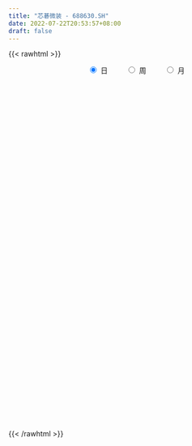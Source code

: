 ```yaml
---
title: "芯碁微装 - 688630.SH"
date: 2022-07-22T20:53:57+08:00
draft: false
---
```

{{< rawhtml >}}
    <div style="text-align: center">
        <label style="padding: 1rem;"><input style="margin-right: .5rem" type="radio" name="period" value="D" checked onclick="period_change(this)">日</label>
        <label style="padding: 1rem;"><input style="margin-right: .5rem" type="radio" name="period" value="W" onclick="period_change(this)">周</label>
        <label style="padding: 1rem;"><input style="margin-right: .5rem" type="radio" name="period" value="M" onclick="period_change(this)">月</label>
    </div>
    <div id="chart" style="height: 700px;"></div> 
    <script type="text/javascript">
        const D_v = [189986.35,170125.57,157485.85,106878.52,131163.23,83635.05,80347.66,48438.64,44146.53,54401.12,50132.9,70626.86,46417.08,48216.94,70516.36,67754.29,55687.3,51625.98,31998.36,40098.85,40186.45,39879.22,31921.29,22437.58,47448.49,40301.98,46998.66,41673.97,39703.71,29119.0,34651.34,44828.83,30598.86,19182.62,22623.79,20901.19,97741.16,68709.73,79900.18,75834.65,84868.13,62226.77,67757.78,78331.4,54536.29,65669.89,55813.35,50415.68,35663.93,31687.74,58377.48,44635.71,51020.85,43192.19,43929.56,46630.09,27996.98,39632.81,45615.11,53552.49,49931.72,56715.77,47215.83,56475.52,31531.81,36020.73,33572.02,24645.21,35092.98,30091.84,24177.49,30773.57,18580.58,15895.13,30893.42,37634.42,27780.53,30671.77,54189.86,36925.71,49994.91,42913.66,45352.62,44532.61,24798.74,25072.21,22467.98,21627.72,20104.98,16403.57,25279.02,20382.59,17161.58,32140.59,25089.08,22218.38,24640.09,28213.85,21098.85,14548.19,24303.92,17052.25,17121.29,25590.75,15812.57,15685.02,16038.78,15974.56,10242.48,12749.26,16366.93,15845.77,16522.64,13061.13,13051.87,10160.18,8937.64,14206.17,9306.64,12904.16,9677.54,6284.57,9772.04,8394.05,9840.78,8674.18,9255.3,8335.16,10082.64,11935.57,9913.47,9472.2,7795.74,8006.94,33931.47,24302.41,16031.51,33086.58,18653.53,15435.53,13660.5,16449.31,10865.13,42083.05,37747.21,33111.89,35011.76,28830.46,28088.7,23841.9,16081.01,16641.37,13174.35,12352.97,17970.85,12071.26,12450.08,27169.89,14552.48,12892.66,12994.95,12199.91,10294.02,41166.02,36839.44,27019.21,32051.05,14145.65,15797.2,13955.83,16444.06,12700.9,10733.5,11668.82,21844.11,13142.01,8059.98,9381.0,12133.63,13688.03,7411.82,7125.04,12287.32,8841.82,8094.71,8614.32,16984.72,4933.49,8994.03,10848.9,5458.34,4463.14,5630.46,5901.22,9204.84,6319.61,4934.13,4201.12,12882.42,4863.44,9492.71,6686.7,11880.97,7362.67,6845.58,7475.24,5377.61,5246.01,6836.16,3559.07,5874.48,8423.29,7321.41,4441.89,4137.4,7229.79,16622.42,14902.03,10851.99,5748.83,5747.62,3202.81,4405.39,11550.01,7996.63,11538.4,16223.71,12799.29,9338.2,8161.83,10041.14,15120.7,19725.06,12150.92,8454.96,7731.58,9288.51,8439.84,8819.93,11377.58,10413.69,7677.77,9286.41,4678.88,3881.09,3884.4,4704.92,8627.61,3908.98,3637.24,6365.0,5171.92,5969.41,3625.93,3774.48,6951.38,3757.66,8851.78,12804.76,15609.42,13597.91,10876.75,6345.32,7322.74,6887.69,10166.47,13312.45,8940.3,5423.43,6746.91,6106.34,4202.53,8175.66,7586.09,6164.79,6664.26,6617.19,4952.42,4776.51,4209.76,8567.73,11111.86,15151.46,16854.35,11834.16,8130.96,6771.86,9293.03,13519.41,8229.6,6833.55,8491.78,5250.83,8265.65,6423.69,8799.9,25369.07,42165.71,36534.71,38966.44,29609.01,23244.09,60504.7,38986.8,21163.13,35736.27,40473.14,24061.66,25575.82,26861.24,18153.33,17912.24,36698.53,31805.05,47289.22,35952.33,60349.99,33302.06]
const D_histogram = [0.0,1.4607863248,2.4534640855,3.0612873558,2.3992389281,1.9239327409,0.9595148173,0.2372310703,-0.1651388451,-0.6665265369,-0.9028690893,-0.8080295079,-0.8629294003,-0.7675221209,-0.3622627003,-0.0601813199,-0.0548102562,-0.3319327796,-0.4676991449,-0.6898398258,-0.6389180824,-0.5342074279,-0.6023564592,-0.5805376942,-0.3279272482,-0.162050479,0.0375017858,0.1174268308,0.0994072873,0.0487957901,0.1092098915,-0.08903514,-0.3111721162,-0.4165910576,-0.407916127,-0.4548897264,0.0028248492,0.0802294261,0.6719000215,1.0989730816,1.5237077356,1.6966004148,1.8831462562,1.9524976108,1.981151387,1.4964558244,1.1472371256,0.4493481829,0.0254142953,-0.2269806629,0.0681919465,0.3086726336,0.295432507,0.3752655806,0.373101398,-0.0392110939,-0.3416395667,-0.2796792084,-0.0123592613,0.0461353578,0.1658528219,0.4423724008,0.8195375839,0.5872057969,0.3672381319,0.3533380491,-0.0490407824,-0.2397453165,-0.7582073859,-1.3300266912,-1.5761739033,-1.5895749379,-1.6774078869,-1.5373461595,-1.2908298169,-0.8414280655,-0.6866390202,-0.4129029736,-0.2267170141,-0.5590309613,-0.2237784642,0.0201549291,0.4422686608,0.072242697,-0.0462506442,-0.3026287291,-0.5125999303,-0.7655481559,-0.7745199129,-0.7559716716,-0.5643468226,-0.6820711648,-0.6745335046,-1.0334272566,-1.3481059767,-1.364699568,-1.1458065208,-0.6803263693,-0.3594713197,-0.0878290287,0.1823239124,0.2544474227,0.3244481258,0.083660826,-0.0931544025,-0.3703634219,-0.3856057669,-0.2151910973,-0.0868246722,-0.0774984075,-0.2605209741,-0.3286395833,-0.5571822245,-0.7345406967,-0.9033078709,-1.0028156494,-0.9582372094,-0.7271365057,-0.5855048782,-0.7211063414,-0.733902471,-0.742049757,-0.8351477681,-0.7551746621,-0.6036565979,-0.5204380103,-0.5246859654,-0.3959901262,-0.2185295481,0.0189817183,0.1610222119,0.3177352614,0.3732353593,0.3621752309,0.6767405053,1.0350556234,1.1539517186,0.7559046954,0.3484669469,0.2735195729,0.2781736188,0.2916371778,0.3347789522,0.7757656713,1.3021060077,1.6982225515,2.1150788195,2.3599935517,2.3806417203,2.4718338103,2.3409183821,2.0748703477,1.913307254,1.4652393228,1.2661776431,1.1120366702,0.8741723927,0.8406449749,0.7786802285,0.4508379746,0.2252252803,-0.0653971107,-0.3245846401,0.1280010152,1.1424559689,1.4207266198,1.1540134875,0.7797900378,0.5308817151,0.2938609586,-0.3119650467,-0.7546354513,-1.1613768647,-1.4067578177,-1.6357635084,-1.8879120104,-1.9698427246,-2.0001172773,-1.8852935363,-1.8420677935,-1.7862644412,-1.5593348667,-1.4064345441,-1.239650044,-1.0700809164,-0.8465043504,-0.8866855306,-0.9687186254,-1.1336549605,-0.9066396157,-0.7935114535,-0.7048332319,-0.7385447528,-0.564719566,-0.2124799407,-0.0242176621,0.0163532546,-0.0001575584,-0.2589876179,-0.3919731504,-0.634137292,-0.568746345,-0.5750080387,-0.7017607847,-0.727950489,-0.7123278851,-0.5363146427,-0.4324257633,-0.3730980652,-0.3146040169,-0.0917795135,0.1319514084,0.2695547006,0.3000365601,0.3612887597,0.3414281482,0.7368594863,0.8717632024,0.9549298366,1.0055142259,0.9937189626,0.9226716599,0.7816462498,0.8199894066,0.7179894838,0.7244651437,0.8805416693,0.8368459702,0.8329697429,0.714510127,0.618157928,0.8411618141,0.9099381723,0.7742601384,0.6536279776,0.4687645388,0.1450509419,-0.2484140662,-0.6293059208,-0.9043346737,-1.2567141983,-1.3548031678,-1.3325029587,-1.2245808185,-1.150736393,-1.0305764279,-0.8846986949,-0.6491984046,-0.4424185816,-0.2966567549,-0.2152500603,-0.1741277309,-0.0215293589,0.0934340923,0.1568711694,0.2219819175,0.2050886323,-0.2616454556,-0.7057463613,-0.9665442646,-1.010423144,-0.7714248293,-0.5311827723,-0.3979090465,-0.3588203414,-0.1719506687,0.0713377258,0.2955906281,0.403585598,0.4889289411,0.6202186701,0.6545861738,0.7525464964,0.8024666852,0.8956879159,0.7512977742,0.5589225568,0.4065469101,0.2524800381,0.1999424449,0.2746047921,0.4831660449,0.749578293,1.0238126806,1.0513915349,1.0245522084,0.8056849675,0.7658276072,0.8308559652,0.7010514212,0.5264500797,0.4663792486,0.394026116,0.2600717596,0.1124434246,-0.0943469295,0.3990814511,0.827899502,1.2875812444,1.5896043062,1.6106193407,1.4749821301,1.953921116,1.8854844582,1.5715327157,1.3073877176,1.1523362852,0.7776029775,0.3117670997,-0.21171151,-0.6432015882,-0.7900094565,-0.6525228561,-0.4153181705,0.0298912648,0.2834006381,0.7595615597,0.848253337]
const D_fast = [0.0,1.825982906,3.4320266881,4.8051717973,4.7429331017,4.7486100997,4.0240708805,3.361094901,2.9174402743,2.2494209482,1.7873611236,1.6801933279,1.4095610854,1.3130878346,1.6277815802,1.9148176307,1.9064861302,1.5463804119,1.2936892604,0.899088623,0.7902808459,0.7614396434,0.5427014973,0.4193858387,0.5900144727,0.7153786222,0.9243063333,1.0335880861,1.0404203644,1.0020078148,1.0897243891,0.8692205725,0.5692905672,0.3597238615,0.2664197603,0.1057237293,0.5641445172,0.6616064506,1.4212520513,2.1230683818,2.9287299698,3.5257727527,4.1831051581,4.7405809155,5.2645225383,5.1539409319,5.0915315145,4.5059796175,4.0883993037,3.7792591798,4.0914797758,4.4091286213,4.4697466215,4.6433960903,4.7345072571,4.3123919917,3.9245536272,3.9165941835,4.1808243152,4.2508527738,4.4120334434,4.7991461225,5.3811957015,5.2956653638,5.1675072317,5.2419416613,4.8273026341,4.5766617709,3.868647855,2.964321877,2.324131189,1.91333642,1.4061514993,1.1618766867,1.0856855751,1.3247303101,1.3078596004,1.4783699036,1.6078766095,1.135804922,1.4151128031,1.6640849286,2.1967658255,1.8448005359,1.7147445337,1.3827092666,1.0445880828,0.6002528182,0.397651083,0.2272064064,0.2777445497,-0.0104975836,-0.1715932996,-0.7888438658,-1.4405490801,-1.7983175633,-1.8658761463,-1.5704775872,-1.3394903675,-1.0898053336,-0.7740714144,-0.6383360484,-0.4872233139,-0.7070954072,-0.9071992363,-1.2769991111,-1.3886428979,-1.2720260026,-1.1653657455,-1.1754140827,-1.4235668929,-1.5738453978,-1.9416835952,-2.3026772416,-2.6972713835,-3.0474830743,-3.2424639366,-3.1931473594,-3.1978919515,-3.51377,-3.7100417474,-3.9037014726,-4.2055864257,-4.3144069852,-4.3138030705,-4.3606939855,-4.4961134319,-4.4664151243,-4.3435869332,-4.1013302372,-3.9190341906,-3.6828873258,-3.534078388,-3.4545947088,-2.9708443081,-2.3537652841,-1.9463812592,-2.1554521086,-2.4757731204,-2.4823406012,-2.4081431505,-2.3217702971,-2.1949337847,-1.5600056477,-0.7081388094,0.1125333723,1.0581593451,1.8930724652,2.508881064,3.2180316065,3.6723457738,3.9250153264,4.2417790461,4.1600209457,4.2775036768,4.4013718714,4.3820506921,4.5586845181,4.6913898288,4.4762570685,4.3069506943,3.9999790256,3.6596453363,4.1442312453,5.4443001912,6.077752497,6.0995427367,5.9202667964,5.8040789025,5.6405233856,4.9567061186,4.3253768512,3.6282912216,3.0312208142,2.3932742464,1.6691477418,1.0947563465,0.5644524745,0.2079528314,-0.2093383742,-0.6001011321,-0.7630052743,-0.9617135877,-1.1048415987,-1.2027927001,-1.1908422218,-1.4526947846,-1.7769075358,-2.225257611,-2.2249021702,-2.3101518713,-2.3976819576,-2.6160296668,-2.5833843715,-2.2842647314,-2.1020568682,-2.0573976379,-2.0739478405,-2.3975248045,-2.6285036246,-3.0292020892,-3.1059977284,-3.2560114318,-3.558204374,-3.7663817005,-3.928841068,-3.8869064861,-3.8911240476,-3.9250708658,-3.9452278218,-3.7453481967,-3.4886294227,-3.2836374554,-3.1781464558,-3.0265720664,-2.9610756408,-2.3814294312,-2.0285849144,-1.7066858211,-1.4047228753,-1.1680883979,-1.0084677857,-0.9540816333,-0.7107411249,-0.6332436767,-0.4456517309,-0.0694397879,0.0960760055,0.3004422139,0.3606101298,0.4187974128,0.8520917524,1.1483526537,1.2062396544,1.249014488,1.1813421839,0.8938913225,0.4383227978,-0.0998955369,-0.6010079583,-1.2675660325,-1.704355794,-2.0151813245,-2.2134043889,-2.4272440617,-2.5647282036,-2.6400251442,-2.5668244551,-2.4706492775,-2.3990516395,-2.37145746,-2.3738670634,-2.2266510311,-2.0883290568,-1.9856741873,-1.8650679599,-1.8306890869,-2.3628345388,-2.9833720348,-3.4858060042,-3.7822906697,-3.7361485623,-3.6287021983,-3.5949057342,-3.6455221144,-3.5016401089,-3.2405172829,-2.9423667237,-2.7334753542,-2.5258997758,-2.2395553793,-2.0415413322,-1.7554443855,-1.5049075254,-1.1877643156,-1.1443300138,-1.196974592,-1.2477135112,-1.3386603736,-1.3412123557,-1.1978988104,-0.8685460464,-0.4147392251,0.1154483327,0.4058750707,0.6351737963,0.6177277973,0.7693273389,1.0420696881,1.0875279994,1.0445391778,1.1010631589,1.1272165553,1.0582801388,0.9387626599,0.7083855734,1.3015843169,1.9373772433,2.7189542968,3.4183784351,3.8420483048,4.0751566267,5.0425758916,5.4455103483,5.5244417847,5.587143716,5.7201763549,5.5398437916,5.1519496888,4.5755432015,3.9832527263,3.6389424938,3.6132983802,3.7466735233,4.1993557747,4.5237153076,5.189766619,5.4905217306]
const D_slow = [0.0,0.3651965812,0.9785626026,1.7438844415,2.3436941736,2.8246773588,3.0645560631,3.1238638307,3.0825791194,2.9159474852,2.6902302128,2.4882228359,2.2724904858,2.0806099556,1.9900442805,1.9749989505,1.9612963865,1.8783131916,1.7613884053,1.5889284489,1.4291989283,1.2956470713,1.1450579565,0.9999235329,0.9179417209,0.8774291011,0.8868045476,0.9161612553,0.9410130771,0.9532120247,0.9805144975,0.9582557125,0.8804626835,0.7763149191,0.6743358873,0.5606134557,0.561319668,0.5813770245,0.7493520299,1.0240953003,1.4050222342,1.8291723379,2.2999589019,2.7880833046,3.2833711514,3.6574851075,3.9442943889,4.0566314346,4.0629850084,4.0062398427,4.0232878293,4.1004559877,4.1743141145,4.2681305096,4.3614058591,4.3516030856,4.266193194,4.1962733919,4.1931835765,4.204717416,4.2461806215,4.3567737217,4.5616581176,4.7084595669,4.8002690998,4.8886036121,4.8763434165,4.8164070874,4.6268552409,4.2943485681,3.9003050923,3.5029113578,3.0835593861,2.6992228462,2.376515392,2.1661583756,1.9944986206,1.8912728772,1.8345936237,1.6948358833,1.6388912673,1.6439299995,1.7544971647,1.772557839,1.7609951779,1.6853379957,1.5571880131,1.3658009741,1.1721709959,0.983178078,0.8420913723,0.6715735811,0.502940205,0.2445833908,-0.0924431033,-0.4336179953,-0.7200696255,-0.8901512179,-0.9800190478,-1.0019763049,-0.9563953268,-0.8927834712,-0.8116714397,-0.7907562332,-0.8140448338,-0.9066356893,-1.003037131,-1.0568349053,-1.0785410734,-1.0979156752,-1.1630459188,-1.2452058146,-1.3845013707,-1.5681365449,-1.7939635126,-2.0446674249,-2.2842267273,-2.4660108537,-2.6123870733,-2.7926636586,-2.9761392764,-3.1616517156,-3.3704386576,-3.5592323231,-3.7101464726,-3.8402559752,-3.9714274666,-4.0704249981,-4.1250573851,-4.1203119555,-4.0800564026,-4.0006225872,-3.9073137474,-3.8167699397,-3.6475848133,-3.3888209075,-3.1003329778,-2.911356804,-2.8242400673,-2.755860174,-2.6863167693,-2.6134074749,-2.5297127368,-2.335771319,-2.0102448171,-1.5856891792,-1.0569194744,-0.4669210864,0.1282393436,0.7461977962,1.3314273917,1.8501449787,2.3284717922,2.6947816229,3.0113260336,3.2893352012,3.5078782994,3.7180395431,3.9127096003,4.0254190939,4.081725414,4.0653761363,3.9842299763,4.0162302301,4.3018442223,4.6570258773,4.9455292491,5.1404767586,5.2731971874,5.346662427,5.2686711653,5.0800123025,4.7896680863,4.4379786319,4.0290377548,3.5570597522,3.0645990711,2.5645697518,2.0932463677,1.6327294193,1.186163309,0.7963295924,0.4447209563,0.1348084453,-0.1327117837,-0.3443378714,-0.566009254,-0.8081889104,-1.0916026505,-1.3182625544,-1.5166404178,-1.6928487258,-1.877484914,-2.0186648055,-2.0717847907,-2.0778392062,-2.0737508925,-2.0737902821,-2.1385371866,-2.2365304742,-2.3950647972,-2.5372513834,-2.6810033931,-2.8564435893,-3.0384312115,-3.2165131828,-3.3505918435,-3.4586982843,-3.5519728006,-3.6306238048,-3.6535686832,-3.6205808311,-3.553192156,-3.4781830159,-3.387860826,-3.302503789,-3.1182889174,-2.9003481168,-2.6616156577,-2.4102371012,-2.1618073605,-1.9311394456,-1.7357278831,-1.5307305315,-1.3512331605,-1.1701168746,-0.9499814572,-0.7407699647,-0.532527529,-0.3538999972,-0.1993605152,0.0109299383,0.2384144814,0.431979516,0.5953865104,0.7125776451,0.7488403806,0.686736864,0.5294103838,0.3033267154,-0.0108518342,-0.3495526261,-0.6826783658,-0.9888235704,-1.2765076687,-1.5341517757,-1.7553264494,-1.9176260505,-2.0282306959,-2.1023948846,-2.1562073997,-2.1997393324,-2.2051216722,-2.1817631491,-2.1425453567,-2.0870498774,-2.0357777193,-2.1011890832,-2.2776256735,-2.5192617397,-2.7718675257,-2.964723733,-3.0975194261,-3.1969966877,-3.286701773,-3.3296894402,-3.3118550087,-3.2379573517,-3.1370609522,-3.0148287169,-2.8597740494,-2.696127506,-2.5079908819,-2.3073742106,-2.0834522316,-1.895627788,-1.7558971488,-1.6542604213,-1.5911404118,-1.5411548005,-1.4725036025,-1.3517120913,-1.1643175181,-0.9083643479,-0.6455164642,-0.3893784121,-0.1879571702,0.0034997316,0.2112137229,0.3864765782,0.5180890981,0.6346839103,0.7331904393,0.7982083792,0.8263192353,0.8027325029,0.9025028657,1.1094777412,1.4313730523,1.8287741289,2.2314289641,2.6001744966,3.0886547756,3.5600258901,3.9529090691,4.2797559985,4.5678400697,4.7622408141,4.840182589,4.7872547115,4.6264543145,4.4289519504,4.2658212363,4.1619916937,4.1694645099,4.2403146694,4.4302050594,4.6422683936]
const D_data = [['2021-04-01', 46.0, 44.1, 39.01, 51.99],['2021-04-02', 46.5, 66.99, 46.2, 71.9],['2021-04-06', 67.0, 69.45, 64.1, 77.6],['2021-04-07', 66.6, 71.38, 65.18, 73.2],['2021-04-08', 70.5, 57.8, 57.8, 72.0],['2021-04-09', 56.16, 59.16, 54.16, 61.0],['2021-04-12', 57.0, 50.7, 50.61, 57.79],['2021-04-13', 49.49, 50.08, 49.05, 52.88],['2021-04-14', 50.0, 51.51, 49.27, 52.25],['2021-04-15', 51.0, 47.91, 46.66, 51.0],['2021-04-16', 47.91, 49.0, 46.1, 49.48],['2021-04-19', 48.49, 52.45, 47.37, 54.54],['2021-04-20', 51.27, 50.35, 50.09, 52.3],['2021-04-21', 50.99, 52.0, 50.3, 54.36],['2021-04-22', 51.88, 57.08, 51.56, 57.7],['2021-04-23', 56.0, 57.82, 54.0, 60.8],['2021-04-26', 57.2, 55.17, 54.88, 59.59],['2021-04-27', 54.18, 51.01, 50.16, 55.48],['2021-04-28', 50.5, 51.6, 49.59, 52.25],['2021-04-29', 51.0, 49.32, 49.17, 53.58],['2021-04-30', 48.54, 51.96, 48.52, 52.5],['2021-05-06', 51.1, 52.78, 50.62, 55.88],['2021-05-07', 53.33, 50.43, 49.91, 54.0],['2021-05-10', 49.88, 51.11, 49.09, 52.38],['2021-05-11', 50.2, 54.52, 49.32, 54.99],['2021-05-12', 53.8, 54.5, 52.41, 55.0],['2021-05-13', 53.4, 55.99, 53.05, 56.2],['2021-05-14', 56.0, 55.44, 54.45, 57.57],['2021-05-17', 54.95, 54.6, 54.44, 57.2],['2021-05-18', 54.01, 54.2, 53.01, 55.49],['2021-05-19', 54.38, 55.82, 53.92, 56.58],['2021-05-20', 55.7, 52.35, 52.08, 56.58],['2021-05-21', 52.7, 50.88, 50.2, 53.18],['2021-05-24', 50.66, 51.28, 50.18, 51.5],['2021-05-25', 51.61, 52.22, 50.6, 52.45],['2021-05-26', 52.03, 51.16, 50.86, 52.03],['2021-05-27', 50.93, 58.5, 50.93, 61.39],['2021-05-28', 56.6, 55.3, 55.08, 56.95],['2021-05-31', 56.5, 63.96, 56.1, 65.66],['2021-06-01', 63.25, 65.5, 63.1, 69.88],['2021-06-02', 67.02, 69.01, 65.21, 75.24],['2021-06-03', 67.87, 69.0, 65.3, 71.8],['2021-06-04', 68.18, 71.88, 66.0, 73.8],['2021-06-07', 75.7, 73.01, 72.32, 83.6],['2021-06-08', 72.63, 74.78, 71.21, 76.66],['2021-06-09', 74.5, 69.0, 67.28, 75.35],['2021-06-10', 67.8, 70.04, 67.3, 72.5],['2021-06-11', 70.9, 64.04, 64.01, 70.9],['2021-06-15', 64.84, 65.2, 63.89, 67.49],['2021-06-16', 64.97, 66.01, 63.59, 68.36],['2021-06-17', 66.88, 73.5, 65.2, 73.8],['2021-06-18', 72.47, 75.0, 71.11, 75.18],['2021-06-21', 74.1, 73.27, 72.3, 80.49],['2021-06-22', 73.0, 75.49, 72.05, 77.98],['2021-06-23', 74.14, 75.59, 73.64, 79.68],['2021-06-24', 75.01, 70.08, 69.67, 75.49],['2021-06-25', 69.8, 69.98, 68.1, 71.78],['2021-06-28', 70.51, 74.25, 69.07, 75.74],['2021-06-29', 74.0, 78.2, 72.59, 78.51],['2021-06-30', 79.0, 77.08, 76.39, 82.8],['2021-07-01', 78.0, 79.02, 75.05, 81.87],['2021-07-02', 77.99, 82.92, 76.78, 83.78],['2021-07-05', 83.22, 87.1, 80.32, 87.1],['2021-07-06', 86.3, 81.08, 78.0, 88.98],['2021-07-07', 78.76, 81.07, 76.67, 81.8],['2021-07-08', 80.68, 84.0, 80.01, 85.57],['2021-07-09', 82.63, 78.82, 78.78, 83.3],['2021-07-12', 79.86, 80.44, 78.02, 82.31],['2021-07-13', 80.5, 74.68, 74.35, 81.45],['2021-07-14', 73.61, 70.85, 70.61, 75.3],['2021-07-15', 70.84, 72.13, 68.8, 73.0],['2021-07-16', 71.95, 73.6, 71.7, 77.53],['2021-07-19', 72.46, 71.55, 69.88, 73.0],['2021-07-20', 70.3, 73.67, 69.7, 73.68],['2021-07-21', 73.3, 75.28, 73.0, 77.77],['2021-07-22', 75.01, 79.18, 73.88, 79.99],['2021-07-23', 79.5, 76.81, 76.24, 80.87],['2021-07-26', 76.35, 79.3, 73.5, 79.45],['2021-07-27', 79.3, 79.46, 77.08, 86.86],['2021-07-28', 77.85, 72.5, 70.58, 79.38],['2021-07-29', 74.02, 80.8, 73.11, 81.0],['2021-07-30', 81.0, 81.38, 80.01, 84.5],['2021-08-02', 82.18, 85.85, 80.11, 86.66],['2021-08-03', 85.0, 76.52, 75.58, 85.92],['2021-08-04', 76.52, 78.61, 76.52, 79.75],['2021-08-05', 77.75, 75.97, 75.51, 79.0],['2021-08-06', 76.7, 75.19, 73.37, 78.49],['2021-08-09', 74.88, 73.09, 70.66, 74.88],['2021-08-10', 73.0, 75.0, 71.83, 75.36],['2021-08-11', 74.17, 74.91, 72.5, 75.87],['2021-08-12', 74.69, 77.25, 74.53, 78.71],['2021-08-13', 76.5, 73.18, 73.0, 76.8],['2021-08-16', 73.84, 73.99, 72.76, 76.81],['2021-08-17', 73.38, 67.81, 67.0, 75.66],['2021-08-18', 67.71, 65.59, 63.88, 69.3],['2021-08-19', 68.55, 67.3, 66.61, 69.18],['2021-08-20', 66.05, 69.71, 66.03, 70.77],['2021-08-23', 69.71, 73.81, 69.5, 74.5],['2021-08-24', 73.5, 73.58, 73.1, 75.55],['2021-08-25', 74.31, 74.25, 72.7, 74.73],['2021-08-26', 74.39, 75.6, 74.0, 77.0],['2021-08-27', 75.17, 74.09, 72.08, 75.4],['2021-08-30', 73.63, 74.56, 73.05, 77.5],['2021-08-31', 75.0, 70.25, 68.95, 75.66],['2021-09-01', 71.4, 69.8, 69.45, 72.28],['2021-09-02', 70.5, 67.0, 66.61, 70.5],['2021-09-03', 66.84, 69.05, 66.84, 70.67],['2021-09-06', 69.05, 71.41, 69.0, 72.34],['2021-09-07', 71.3, 71.42, 70.5, 72.2],['2021-09-08', 71.46, 70.08, 69.68, 71.9],['2021-09-09', 70.6, 66.9, 66.0, 70.6],['2021-09-10', 67.4, 67.25, 65.59, 68.99],['2021-09-13', 67.08, 63.89, 63.0, 67.5],['2021-09-14', 63.0, 62.7, 62.32, 65.32],['2021-09-15', 62.7, 60.97, 60.55, 64.0],['2021-09-16', 60.98, 60.07, 59.87, 62.35],['2021-09-17', 60.19, 60.63, 58.86, 61.07],['2021-09-22', 59.76, 62.7, 59.42, 62.99],['2021-09-23', 62.4, 61.7, 61.4, 63.29],['2021-09-24', 61.13, 57.33, 57.33, 61.46],['2021-09-27', 58.0, 57.47, 55.35, 59.65],['2021-09-28', 57.72, 56.44, 56.04, 58.44],['2021-09-29', 56.0, 54.0, 53.85, 56.27],['2021-09-30', 54.87, 55.0, 54.21, 55.86],['2021-10-08', 55.66, 55.46, 55.08, 57.33],['2021-10-11', 55.56, 54.25, 54.0, 56.15],['2021-10-12', 54.19, 52.39, 51.5, 54.5],['2021-10-13', 52.53, 53.45, 52.02, 53.48],['2021-10-14', 54.8, 54.06, 52.4, 54.8],['2021-10-15', 53.68, 55.27, 53.18, 56.0],['2021-10-18', 54.9, 54.59, 53.32, 55.09],['2021-10-19', 54.3, 55.2, 54.21, 56.22],['2021-10-20', 55.1, 54.22, 53.81, 55.68],['2021-10-21', 54.5, 53.25, 52.8, 54.5],['2021-10-22', 53.87, 58.04, 53.83, 61.87],['2021-10-25', 58.6, 60.6, 57.5, 61.18],['2021-10-26', 60.3, 59.31, 58.33, 61.27],['2021-10-27', 56.99, 52.41, 51.89, 56.99],['2021-10-28', 52.05, 50.14, 49.11, 53.95],['2021-10-29', 50.16, 52.85, 50.15, 52.89],['2021-11-01', 52.2, 53.49, 52.02, 53.78],['2021-11-02', 53.4, 53.5, 53.36, 55.18],['2021-11-03', 53.63, 53.91, 53.1, 54.49],['2021-11-04', 53.9, 60.31, 53.9, 60.77],['2021-11-05', 59.99, 64.53, 59.2, 64.99],['2021-11-08', 64.08, 66.35, 62.31, 68.5],['2021-11-09', 69.6, 70.16, 67.5, 72.73],['2021-11-10', 70.5, 71.49, 70.01, 73.45],['2021-11-11', 70.68, 71.28, 69.44, 74.28],['2021-11-12', 72.2, 74.48, 71.29, 75.84],['2021-11-15', 73.88, 73.67, 72.37, 74.93],['2021-11-16', 73.23, 72.9, 71.29, 74.87],['2021-11-17', 73.98, 74.95, 72.48, 75.73],['2021-11-18', 74.95, 71.42, 71.37, 74.95],['2021-11-19', 72.13, 74.29, 71.43, 75.61],['2021-11-22', 75.47, 75.3, 73.5, 75.47],['2021-11-23', 75.0, 74.47, 72.7, 75.3],['2021-11-24', 74.4, 77.5, 73.66, 81.86],['2021-11-25', 77.59, 78.08, 75.2, 79.44],['2021-11-26', 77.46, 74.75, 74.1, 78.99],['2021-11-29', 72.9, 75.38, 72.32, 75.8],['2021-11-30', 75.7, 73.81, 72.88, 76.99],['2021-12-01', 73.78, 73.13, 72.0, 75.3],['2021-12-02', 73.83, 83.07, 73.83, 83.67],['2021-12-03', 83.3, 95.2, 82.93, 96.68],['2021-12-06', 93.38, 91.15, 90.23, 97.0],['2021-12-07', 90.0, 86.07, 81.01, 92.28],['2021-12-08', 86.11, 84.48, 83.88, 86.5],['2021-12-09', 83.61, 85.63, 82.88, 86.46],['2021-12-10', 85.98, 85.55, 81.92, 86.02],['2021-12-13', 85.4, 79.39, 79.13, 85.4],['2021-12-14', 79.5, 78.9, 77.88, 79.97],['2021-12-15', 79.0, 76.98, 76.52, 79.78],['2021-12-16', 77.77, 76.86, 76.24, 79.85],['2021-12-17', 76.86, 75.16, 72.85, 77.0],['2021-12-20', 74.68, 72.69, 71.86, 75.66],['2021-12-21', 72.58, 72.84, 72.08, 73.84],['2021-12-22', 73.5, 71.99, 71.01, 74.0],['2021-12-23', 72.27, 72.81, 70.36, 73.73],['2021-12-24', 72.12, 71.11, 69.6, 72.9],['2021-12-27', 70.69, 70.28, 69.5, 71.98],['2021-12-28', 70.44, 71.99, 69.78, 72.5],['2021-12-29', 71.62, 70.99, 68.9, 71.84],['2021-12-30', 71.0, 71.01, 70.45, 72.19],['2021-12-31', 71.01, 71.03, 69.69, 71.26],['2022-01-04', 71.04, 71.97, 70.3, 72.29],['2022-01-05', 72.05, 68.4, 65.18, 72.08],['2022-01-06', 66.94, 66.7, 66.65, 68.46],['2022-01-07', 66.75, 64.01, 64.0, 67.46],['2022-01-10', 64.45, 68.1, 62.05, 69.15],['2022-01-11', 68.01, 66.71, 66.2, 69.6],['2022-01-12', 66.0, 66.12, 65.54, 67.47],['2022-01-13', 65.71, 63.9, 63.61, 66.9],['2022-01-14', 64.83, 66.08, 63.9, 66.87],['2022-01-17', 66.2, 69.14, 65.21, 69.7],['2022-01-18', 69.0, 68.16, 67.51, 70.12],['2022-01-19', 68.1, 66.63, 65.1, 68.1],['2022-01-20', 66.62, 65.69, 64.88, 66.76],['2022-01-21', 65.69, 61.5, 60.51, 66.19],['2022-01-24', 61.5, 61.44, 60.51, 63.5],['2022-01-25', 60.51, 58.31, 58.0, 62.4],['2022-01-26', 58.5, 60.85, 58.1, 61.1],['2022-01-27', 61.04, 59.28, 57.19, 61.93],['2022-01-28', 59.27, 56.5, 56.5, 60.59],['2022-02-07', 58.0, 56.35, 55.75, 58.76],['2022-02-08', 56.6, 55.82, 54.3, 57.14],['2022-02-09', 55.91, 57.38, 55.2, 57.85],['2022-02-10', 57.38, 56.36, 56.01, 58.34],['2022-02-11', 56.66, 55.42, 54.54, 56.66],['2022-02-14', 54.76, 54.94, 54.37, 55.89],['2022-02-15', 54.86, 57.08, 54.86, 57.1],['2022-02-16', 57.09, 57.8, 56.11, 59.37],['2022-02-17', 57.46, 57.35, 56.64, 58.88],['2022-02-18', 56.9, 56.19, 55.61, 56.9],['2022-02-21', 56.19, 56.6, 55.65, 57.0],['2022-02-22', 56.46, 55.5, 54.31, 57.77],['2022-02-23', 55.56, 61.7, 55.51, 62.8],['2022-02-24', 62.8, 60.09, 58.55, 62.8],['2022-02-25', 61.0, 60.37, 60.0, 62.73],['2022-02-28', 59.71, 60.75, 59.21, 61.53],['2022-03-01', 60.86, 60.55, 59.26, 61.2],['2022-03-02', 59.8, 60.06, 59.31, 60.6],['2022-03-03', 60.6, 59.03, 58.78, 60.84],['2022-03-04', 58.65, 61.41, 58.26, 62.8],['2022-03-07', 61.1, 59.89, 58.6, 61.1],['2022-03-08', 60.0, 61.39, 58.82, 64.02],['2022-03-09', 61.39, 64.2, 60.5, 64.2],['2022-03-10', 65.48, 62.57, 62.51, 65.8],['2022-03-11', 61.3, 63.52, 59.81, 63.86],['2022-03-14', 61.61, 62.31, 60.61, 63.94],['2022-03-15', 61.81, 62.5, 61.0, 65.0],['2022-03-16', 62.4, 67.42, 61.79, 68.87],['2022-03-17', 67.93, 67.0, 65.95, 71.55],['2022-03-18', 66.9, 64.98, 64.51, 67.97],['2022-03-21', 64.8, 65.12, 63.7, 65.95],['2022-03-22', 64.47, 64.03, 62.68, 65.8],['2022-03-23', 63.9, 61.26, 61.23, 64.2],['2022-03-24', 60.2, 58.5, 57.48, 60.3],['2022-03-25', 58.48, 56.29, 55.18, 59.2],['2022-03-28', 55.0, 55.28, 52.5, 55.93],['2022-03-29', 54.71, 51.76, 51.5, 55.64],['2022-03-30', 52.5, 52.65, 51.59, 52.87],['2022-03-31', 52.5, 52.8, 50.33, 54.66],['2022-04-01', 54.34, 53.08, 51.59, 54.34],['2022-04-06', 53.02, 52.03, 51.15, 53.02],['2022-04-07', 52.03, 52.06, 51.79, 52.85],['2022-04-08', 52.8, 52.1, 50.1, 52.92],['2022-04-11', 50.52, 53.38, 50.0, 53.57],['2022-04-12', 53.44, 53.5, 52.26, 53.5],['2022-04-13', 53.53, 53.1, 51.73, 53.53],['2022-04-14', 52.95, 52.4, 51.92, 54.0],['2022-04-15', 52.96, 51.76, 51.1, 52.96],['2022-04-18', 51.01, 53.29, 50.92, 53.62],['2022-04-19', 52.78, 53.26, 52.09, 53.86],['2022-04-20', 53.01, 52.89, 52.3, 53.33],['2022-04-21', 52.5, 53.11, 51.1, 53.4],['2022-04-22', 52.6, 52.09, 51.86, 52.99],['2022-04-25', 51.2, 44.82, 44.5, 51.2],['2022-04-26', 44.82, 41.93, 41.54, 45.98],['2022-04-27', 41.0, 41.3, 37.23, 43.0],['2022-04-28', 41.5, 42.02, 41.41, 44.52],['2022-04-29', 42.85, 44.97, 41.9, 45.53],['2022-05-05', 44.92, 45.33, 43.03, 46.17],['2022-05-06', 44.5, 44.18, 43.6, 45.82],['2022-05-09', 42.7, 42.7, 42.0, 44.61],['2022-05-10', 42.6, 44.48, 41.8, 45.25],['2022-05-11', 44.48, 45.84, 44.2, 47.48],['2022-05-12', 45.8, 46.55, 45.63, 47.51],['2022-05-13', 47.4, 45.82, 45.61, 47.44],['2022-05-16', 46.5, 45.98, 45.51, 48.4],['2022-05-17', 46.5, 47.17, 45.33, 47.44],['2022-05-18', 47.3, 46.52, 46.03, 47.95],['2022-05-19', 46.0, 47.87, 45.02, 48.31],['2022-05-20', 48.43, 47.95, 47.1, 48.78],['2022-05-23', 48.11, 49.25, 47.76, 49.29],['2022-05-24', 49.3, 46.51, 46.41, 49.58],['2022-05-25', 46.5, 45.26, 44.85, 47.4],['2022-05-26', 45.01, 44.97, 43.96, 45.9],['2022-05-27', 45.9, 44.15, 44.05, 46.0],['2022-05-30', 44.39, 44.82, 42.39, 44.85],['2022-05-31', 44.79, 46.45, 43.42, 46.58],['2022-06-01', 46.44, 49.0, 46.29, 50.46],['2022-06-02', 49.06, 51.33, 48.73, 51.46],['2022-06-06', 52.0, 53.46, 51.2, 54.78],['2022-06-07', 53.21, 51.91, 51.25, 54.65],['2022-06-08', 52.5, 51.99, 50.56, 53.12],['2022-06-09', 51.79, 49.61, 49.0, 52.5],['2022-06-10', 49.79, 51.77, 49.54, 52.5],['2022-06-13', 51.01, 53.81, 51.01, 55.6],['2022-06-14', 53.8, 51.85, 50.5, 53.8],['2022-06-15', 51.11, 51.02, 50.8, 52.77],['2022-06-16', 51.3, 52.3, 50.65, 53.75],['2022-06-17', 51.5, 52.23, 51.14, 52.88],['2022-06-20', 52.1, 51.27, 51.1, 53.07],['2022-06-21', 51.28, 50.6, 50.07, 52.3],['2022-06-22', 51.1, 49.02, 49.0, 51.34],['2022-06-23', 49.7, 58.82, 49.03, 58.82],['2022-06-24', 60.39, 61.15, 60.07, 64.3],['2022-06-27', 62.43, 64.98, 61.31, 67.38],['2022-06-28', 65.52, 66.46, 62.98, 71.98],['2022-06-29', 66.23, 65.39, 63.76, 67.8],['2022-06-30', 65.37, 64.7, 63.1, 66.85],['2022-07-01', 67.22, 75.12, 67.05, 77.64],['2022-07-04', 72.9, 71.39, 68.1, 73.12],['2022-07-05', 71.0, 69.2, 67.8, 72.58],['2022-07-06', 69.23, 70.0, 67.64, 74.6],['2022-07-07', 70.41, 71.85, 70.41, 74.4],['2022-07-08', 72.23, 69.1, 67.88, 73.0],['2022-07-11', 70.0, 66.8, 65.5, 70.4],['2022-07-12', 66.98, 64.12, 63.0, 68.9],['2022-07-13', 64.5, 63.01, 61.0, 64.5],['2022-07-14', 63.3, 65.08, 62.1, 66.13],['2022-07-15', 66.6, 68.66, 64.25, 70.5],['2022-07-18', 68.66, 71.1, 68.22, 72.67],['2022-07-19', 73.0, 76.0, 72.5, 80.22],['2022-07-20', 75.62, 76.22, 72.5, 78.8],['2022-07-21', 76.99, 82.03, 75.08, 84.88],['2022-07-22', 82.3, 80.0, 78.7, 83.25]]
const W_v = [360111.92,479162.65,277466.85,303531.53,219596.94,71800.51,198860.68,178901.74,229158.49,370587.51,304766.61,170364.86,212769.67,245447.9,204815.91,144781.09,130784.08,214695.91,162224.16,103797.88,121249.72,105217.06,90248.41,71179.0,61733.46,36416.97,34128.2,9840.78,48282.85,69119.82,107509.56,120805.2,148884.71,76220.55,79136.37,113494.34,102968.94,73391.39,56404.65,43760.71,39526.56,32302.06,37542.12,40286.49,31780.6,29620.14,53743.63,30654.66,57896.23,65199.65,42734.82,43434.33,12470.41,27710.75,24078.86,61740.62,13668.06,44730.34,32817.53,29175.17,39040.81,52884.36,42325.17,91024.02,188858.95,160421.0,125201.16,208698.65]
const W_histogram = [0.0,-0.4996923077,-1.4339436336,-1.3770656281,-1.6356532919,-1.7983546639,-1.4709609556,-1.4609300902,-1.0739295645,0.3075315288,0.6807544898,1.6006888604,1.7916123097,2.6576791094,2.808001649,2.4239536095,2.2575631016,2.3179651631,1.8253888634,1.2746355076,0.6202103599,0.4346668651,-0.0494172836,-0.4883625767,-1.1824935346,-1.7856126457,-2.2340978878,-2.3790080359,-2.362106008,-2.0503852728,-2.0735341607,-1.2240293456,0.0202907104,0.7996866394,1.2864787439,2.8371369479,3.0459396573,2.3485801718,1.5190636137,0.9000920636,0.0005874782,-0.4474950369,-1.0125132508,-1.6457010031,-2.0345072255,-2.1270582432,-1.8066043311,-1.4403555015,-0.9930349119,-0.5575675522,-0.7988359644,-1.1000800527,-1.2783033246,-1.326319957,-1.2444276928,-1.5580092699,-1.6955108943,-1.556499618,-1.2166443804,-1.1443855798,-0.5403127326,-0.0634752128,0.310038084,1.1384003719,2.5281136331,2.9153425615,3.0033924599,3.6442337581]
const W_fast = [0.0,-0.6246153846,-1.9173526189,-2.2047410205,-2.8722420072,-3.4845320452,-3.5248785758,-3.8800802329,-3.7615620983,-2.3032181228,-1.7598065394,-0.4396999537,0.199126573,1.7296131501,2.5819361019,2.8038764648,3.2018767323,3.8417700846,3.8055410007,3.5734465218,3.074073964,2.9971971856,2.500758716,1.9397227787,0.9499684372,-0.0995538354,-1.1065635494,-1.8462257065,-2.4198501806,-2.6207257636,-3.1622581917,-2.618760713,-1.3693679793,-0.3900503906,0.4183614,2.678303841,3.6485914647,3.5383770221,3.0886263674,2.6946778332,1.7953201174,1.235363843,0.4172173164,-0.6273956866,-1.5248287154,-2.1491442939,-2.2803414646,-2.2741815104,-2.0751196487,-1.779044177,-2.2200215804,-2.7962856819,-3.2940847849,-3.6736814066,-3.9028960656,-4.6059799601,-5.1673593081,-5.4174729363,-5.3817787938,-5.5956163882,-5.1266217241,-4.6656530076,-4.2146301897,-3.1016678088,-1.0799261394,0.0361384295,0.8750364429,2.4269361805]
const W_slow = [0.0,-0.1249230769,-0.4834089853,-0.8276753923,-1.2365887153,-1.6861773813,-2.0539176202,-2.4191501427,-2.6876325339,-2.6107496516,-2.4405610292,-2.0403888141,-1.5924857367,-0.9280659593,-0.2260655471,0.3799228553,0.9443136307,1.5238049215,1.9801521373,2.2988110142,2.4538636042,2.5625303205,2.5501759996,2.4280853554,2.1324619717,1.6860588103,1.1275343384,0.5327823294,-0.0577441726,-0.5703404908,-1.088724031,-1.3947313674,-1.3896586898,-1.1897370299,-0.8681173439,-0.158833107,0.6026518074,1.1897968503,1.5695627537,1.7945857696,1.7947326392,1.68285888,1.4297305673,1.0183053165,0.5096785101,-0.0220860507,-0.4737371335,-0.8338260088,-1.0820847368,-1.2214766249,-1.421185616,-1.6962056291,-2.0157814603,-2.3473614495,-2.6584683728,-3.0479706902,-3.4718484138,-3.8609733183,-4.1651344134,-4.4512308084,-4.5863089915,-4.6021777947,-4.5246682737,-4.2400681807,-3.6080397725,-2.8792041321,-2.1283560171,-1.2172975776]
const W_data = [['2021-04-02', 46.0, 66.99, 39.01, 71.9],['2021-04-09', 67.0, 59.16, 54.16, 77.6],['2021-04-16', 57.0, 49.0, 46.1, 57.79],['2021-04-23', 48.49, 57.82, 47.37, 60.8],['2021-04-30', 57.2, 51.96, 48.52, 59.59],['2021-05-07', 51.1, 50.43, 49.91, 55.88],['2021-05-14', 49.88, 55.44, 49.09, 57.57],['2021-05-21', 54.95, 50.88, 50.2, 57.2],['2021-05-28', 50.66, 55.3, 50.18, 61.39],['2021-06-04', 56.5, 71.88, 56.1, 75.24],['2021-06-11', 75.7, 64.04, 64.01, 83.6],['2021-06-18', 64.84, 75.0, 63.59, 75.18],['2021-06-25', 74.1, 69.98, 68.1, 80.49],['2021-07-02', 70.51, 82.92, 69.07, 83.78],['2021-07-09', 83.22, 78.82, 76.67, 88.98],['2021-07-16', 79.86, 73.6, 68.8, 82.31],['2021-07-23', 72.46, 76.81, 69.7, 80.87],['2021-07-30', 76.35, 81.38, 70.58, 86.86],['2021-08-06', 82.18, 75.19, 73.37, 86.66],['2021-08-13', 74.88, 73.18, 70.66, 78.71],['2021-08-20', 73.84, 69.71, 63.88, 76.81],['2021-08-27', 69.71, 74.09, 69.5, 77.0],['2021-09-03', 73.63, 69.05, 66.61, 77.5],['2021-09-10', 69.05, 67.25, 65.59, 72.34],['2021-09-17', 67.08, 60.63, 58.86, 67.5],['2021-09-24', 59.76, 57.33, 57.33, 63.29],['2021-09-30', 58.0, 55.0, 53.85, 59.65],['2021-10-08', 55.66, 55.46, 55.08, 57.33],['2021-10-15', 55.56, 55.27, 51.5, 56.15],['2021-10-22', 54.9, 58.04, 52.8, 61.87],['2021-10-29', 58.6, 52.85, 49.11, 61.27],['2021-11-05', 52.2, 64.53, 52.02, 64.99],['2021-11-12', 64.08, 74.48, 62.31, 75.84],['2021-11-19', 73.88, 74.29, 71.29, 75.73],['2021-11-26', 75.47, 74.75, 72.7, 81.86],['2021-12-03', 72.9, 95.2, 72.0, 96.68],['2021-12-10', 93.38, 85.55, 81.01, 97.0],['2021-12-17', 85.4, 75.16, 72.85, 85.4],['2021-12-24', 74.68, 71.11, 69.6, 75.66],['2021-12-31', 70.69, 71.03, 68.9, 72.5],['2022-01-07', 71.04, 64.01, 64.0, 72.29],['2022-01-14', 64.45, 66.08, 62.05, 69.6],['2022-01-21', 66.2, 61.5, 60.51, 70.12],['2022-01-28', 61.5, 56.5, 56.5, 63.5],['2022-02-11', 58.0, 55.42, 54.3, 58.76],['2022-02-18', 54.76, 56.19, 54.37, 59.37],['2022-02-25', 56.19, 60.37, 54.31, 62.8],['2022-03-04', 59.71, 61.41, 58.26, 62.8],['2022-03-11', 61.1, 63.52, 58.6, 65.8],['2022-03-18', 61.61, 64.98, 60.61, 71.55],['2022-03-25', 64.8, 56.29, 55.18, 65.95],['2022-04-01', 55.0, 53.08, 50.33, 55.93],['2022-04-08', 53.02, 52.1, 50.1, 53.02],['2022-04-15', 50.52, 51.76, 50.0, 54.0],['2022-04-22', 51.01, 52.09, 50.92, 53.86],['2022-04-29', 51.2, 44.97, 37.23, 51.2],['2022-05-06', 44.92, 44.18, 43.03, 46.17],['2022-05-13', 42.7, 45.82, 41.8, 47.51],['2022-05-20', 46.5, 47.95, 45.02, 48.78],['2022-05-27', 48.11, 44.15, 43.96, 49.58],['2022-06-02', 44.39, 51.33, 42.39, 51.46],['2022-06-10', 52.0, 51.77, 49.0, 54.78],['2022-06-17', 51.01, 52.23, 50.5, 55.6],['2022-06-24', 52.1, 61.15, 49.0, 64.3],['2022-07-01', 62.43, 75.12, 61.31, 77.64],['2022-07-08', 72.9, 69.1, 67.64, 74.6],['2022-07-15', 70.0, 68.66, 61.0, 70.5],['2022-07-22', 68.66, 80.0, 68.22, 84.88]]
const M_v = [1639869.8900000006,758621.6000000001,1117388.8800000001,801724.4800000001,535200.8600000001,250994.0,234753.01,450241.6899999999,364825.17,149657.23,120893.2,229491.98,130679.52,133168.59,340851.1200000001,554825.51]
const M_histogram = [0.0,0.7658119658,2.04120525,3.0016118942,2.7226970783,1.4124864039,0.3573549274,0.9914256125,1.1337254557,0.2078917299,-0.1408717908,-0.8879105498,-1.8357376588,-2.2614018848,-1.262094095,0.3925876419]
const M_fast = [0.0,0.9572649573,2.7429595539,4.4537691717,4.8555286253,3.898439552,2.9326468073,3.8145738955,4.2403051026,3.3664443093,2.9824628409,2.0134464444,0.6066849207,-0.3843297764,0.2994544896,2.052283137]
const M_slow = [0.0,0.1914529915,0.7017543039,1.4521572775,2.1328315471,2.485953148,2.5752918799,2.823148283,3.1065796469,3.1585525794,3.1233346317,2.9013569942,2.4424225795,1.8770721083,1.5615485846,1.6596954951]
const M_data = [['2021-04-30', 46.0, 51.96, 39.01, 77.6],['2021-05-31', 51.1, 63.96, 49.09, 65.66],['2021-06-30', 63.25, 77.08, 63.1, 83.6],['2021-07-30', 78.0, 81.38, 68.8, 88.98],['2021-08-31', 82.18, 70.25, 63.88, 86.66],['2021-09-30', 71.4, 55.0, 53.85, 72.34],['2021-10-29', 55.66, 52.85, 49.11, 61.87],['2021-11-30', 52.2, 73.81, 52.02, 81.86],['2021-12-31', 73.78, 71.03, 68.9, 97.0],['2022-01-28', 71.04, 56.5, 56.5, 72.29],['2022-02-28', 58.0, 60.75, 54.3, 62.8],['2022-03-31', 60.86, 52.8, 50.33, 71.55],['2022-04-29', 54.34, 44.97, 37.23, 54.34],['2022-05-31', 44.92, 46.45, 41.8, 49.58],['2022-06-30', 46.44, 64.7, 46.29, 71.98],['2022-07-29', 67.22, 80.0, 61.0, 84.88]]
        const D_a = [null,null,77.6,null,null,null,null,null,null,null,46.1,null,null,null,null,60.8,null,null,null,null,null,null,null,49.09,null,null,null,57.57,null,null,null,null,null,50.18,null,null,null,null,null,null,null,null,null,83.6,null,null,null,null,null,63.59,null,null,null,null,null,null,null,null,null,null,null,null,null,88.98,null,null,null,null,null,null,68.8,null,null,null,null,null,null,null,86.86,null,null,null,null,null,null,null,null,null,null,null,null,null,null,null,63.88,null,null,null,null,null,null,null,77.5,null,null,null,null,null,null,null,null,null,null,null,null,null,null,null,null,null,null,null,null,null,null,null,51.5,null,null,null,null,null,null,null,61.87,null,null,null,null,null,null,null,53.1,null,null,null,null,null,null,75.84,null,null,null,null,null,null,null,null,null,null,null,null,null,null,null,null,null,null,null,null,null,null,null,null,null,null,null,null,null,null,null,null,null,null,null,null,null,null,null,62.05,null,null,null,null,null,70.12,null,null,null,null,null,null,null,null,null,54.3,null,null,null,null,null,null,null,null,null,null,null,null,null,null,null,null,null,null,null,null,null,null,null,null,null,null,71.55,null,null,null,null,null,null,null,null,null,null,null,null,null,null,50.0,null,null,null,null,null,53.86,null,null,null,null,null,37.23,null,null,null,null,null,null,null,null,null,null,null,null,null,null,null,49.58,null,null,null,42.39,null,null,null,null,null,null,null,null,55.6,null,null,null,null,null,null,49.0,null,null,null,null,null,null,77.64,null,null,null,null,null,null,null,61.0,null,null,null,null,null,null,null]
const W_a = [null,null,null,null,null,null,null,null,null,null,null,null,null,null,88.98,null,null,null,null,null,null,null,null,null,null,null,null,null,null,null,49.11,null,null,null,null,null,97.0,null,null,null,null,null,null,null,54.3,null,null,null,null,71.55,null,null,null,null,null,37.23,null,null,null,null,null,null,null,null,77.64,null,null,null]
const M_a = [null,null,null,null,null,null,null,null,97.0,null,null,null,37.23,null,null,null]
        const D_b = [[{ coord: ['2021-04-06', 60.8] }, { coord: ['2021-05-24', 49.09] }],[{ coord: ['2021-06-07', 83.6] }, { coord: ['2021-08-30', 68.8] }],[{ coord: ['2021-10-12', 61.87] }, { coord: ['2021-11-12', 53.1] }],[{ coord: ['2021-11-12', 70.12] }, { coord: ['2022-03-17', 62.05] }],[{ coord: ['2022-04-27', 49.58] }, { coord: ['2022-06-22', 42.39] }]]
const W_b = [[{ coord: ['2021-07-09', 88.98] }, { coord: ['2022-04-29', 54.3] }]]
const M_b = []
    </script>
{{< /rawhtml >}}